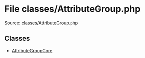 File classes/AttributeGroup.php
=========
Source: [classes/AttributeGroup.php](https://github.com/PrestaShop/PrestaShop/blob/1.6.1.1/classes/AttributeGroup.php)


Classes
-------

* [AttributeGroupCore](class.AttributeGroupCore)


